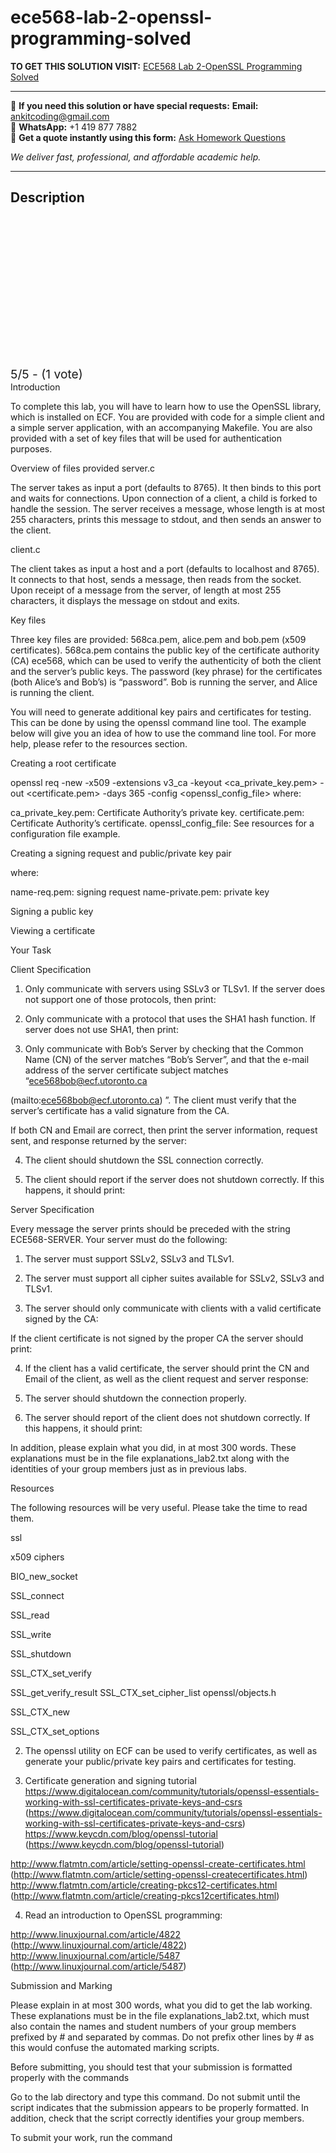 # ece568-lab-2-openssl-programming-solved
**TO GET THIS SOLUTION VISIT:** [ECE568 Lab 2-OpenSSL Programming Solved](https://www.ankitcodinghub.com/product/ece568-lab-2-openssl-programming-solved/)


---

📩 **If you need this solution or have special requests:** **Email:** ankitcoding@gmail.com  
📱 **WhatsApp:** +1 419 877 7882  
📄 **Get a quote instantly using this form:** [Ask Homework Questions](https://www.ankitcodinghub.com/services/ask-homework-questions/)

*We deliver fast, professional, and affordable academic help.*

---

<h2>Description</h2>



<div class="kk-star-ratings kksr-auto kksr-align-center kksr-valign-top" data-payload="{&quot;align&quot;:&quot;center&quot;,&quot;id&quot;:&quot;119950&quot;,&quot;slug&quot;:&quot;default&quot;,&quot;valign&quot;:&quot;top&quot;,&quot;ignore&quot;:&quot;&quot;,&quot;reference&quot;:&quot;auto&quot;,&quot;class&quot;:&quot;&quot;,&quot;count&quot;:&quot;1&quot;,&quot;legendonly&quot;:&quot;&quot;,&quot;readonly&quot;:&quot;&quot;,&quot;score&quot;:&quot;5&quot;,&quot;starsonly&quot;:&quot;&quot;,&quot;best&quot;:&quot;5&quot;,&quot;gap&quot;:&quot;4&quot;,&quot;greet&quot;:&quot;Rate this product&quot;,&quot;legend&quot;:&quot;5\/5 - (1 vote)&quot;,&quot;size&quot;:&quot;24&quot;,&quot;title&quot;:&quot;ECE568  Lab 2-OpenSSL Programming Solved&quot;,&quot;width&quot;:&quot;138&quot;,&quot;_legend&quot;:&quot;{score}\/{best} - ({count} {votes})&quot;,&quot;font_factor&quot;:&quot;1.25&quot;}">

<div class="kksr-stars">

<div class="kksr-stars-inactive">
            <div class="kksr-star" data-star="1" style="padding-right: 4px">


<div class="kksr-icon" style="width: 24px; height: 24px;"></div>
        </div>
            <div class="kksr-star" data-star="2" style="padding-right: 4px">


<div class="kksr-icon" style="width: 24px; height: 24px;"></div>
        </div>
            <div class="kksr-star" data-star="3" style="padding-right: 4px">


<div class="kksr-icon" style="width: 24px; height: 24px;"></div>
        </div>
            <div class="kksr-star" data-star="4" style="padding-right: 4px">


<div class="kksr-icon" style="width: 24px; height: 24px;"></div>
        </div>
            <div class="kksr-star" data-star="5" style="padding-right: 4px">


<div class="kksr-icon" style="width: 24px; height: 24px;"></div>
        </div>
    </div>

<div class="kksr-stars-active" style="width: 138px;">
            <div class="kksr-star" style="padding-right: 4px">


<div class="kksr-icon" style="width: 24px; height: 24px;"></div>
        </div>
            <div class="kksr-star" style="padding-right: 4px">


<div class="kksr-icon" style="width: 24px; height: 24px;"></div>
        </div>
            <div class="kksr-star" style="padding-right: 4px">


<div class="kksr-icon" style="width: 24px; height: 24px;"></div>
        </div>
            <div class="kksr-star" style="padding-right: 4px">


<div class="kksr-icon" style="width: 24px; height: 24px;"></div>
        </div>
            <div class="kksr-star" style="padding-right: 4px">


<div class="kksr-icon" style="width: 24px; height: 24px;"></div>
        </div>
    </div>
</div>


<div class="kksr-legend" style="font-size: 19.2px;">
            5/5 - (1 vote)    </div>
    </div>
Introduction

To complete this lab, you will have to learn how to use the OpenSSL library, which is installed on ECF. You are provided with code for a simple client and a simple server application, with an accompanying Makefile. You are also provided with a set of key files that will be used for authentication purposes.

Overview of files provided server.c

The server takes as input a port (defaults to 8765). It then binds to this port and waits for connections. Upon connection of a client, a child is forked to handle the session. The server receives a message, whose length is at most 255 characters, prints this message to stdout, and then sends an answer to the client.

client.c

The client takes as input a host and a port (defaults to localhost and 8765). It connects to that host, sends a message, then reads from the socket. Upon receipt of a message from the server, of length at most 255 characters, it displays the message on stdout and exits.

Key files

Three key files are provided: 568ca.pem, alice.pem and bob.pem (x509 certificates). 568ca.pem contains the public key of the certificate authority (CA) ece568, which can be used to verify the authenticity of both the client and the server’s public keys. The password (key phrase) for the certificates (both Alice’s and Bob’s) is “password”. Bob is running the server, and Alice is running the client.

You will need to generate additional key pairs and certificates for testing. This can be done by using the openssl command line tool. The example below will give you an idea of how to use the command line tool. For more help, please refer to the resources section.

Creating a root certificate

openssl req -new -x509 -extensions v3_ca -keyout &lt;ca_private_key.pem&gt; -out &lt;certificate.pem&gt; -days 365 -config &lt;openssl_config_file&gt; where:

ca_private_key.pem: Certificate Authority’s private key. certificate.pem: Certificate Authority’s certificate. openssl_config_file: See resources for a configuration file example.

Creating a signing request and public/private key pair

where:

name-req.pem: signing request name-private.pem: private key

Signing a public key

Viewing a certificate

Your Task

Client Specification

1. Only communicate with servers using SSLv3 or TLSv1. If the server does not support one of those protocols, then print:

2. Only communicate with a protocol that uses the SHA1 hash function. If server does not use SHA1, then print:

3. Only communicate with Bob’s Server by checking that the Common Name (CN) of the server matches “Bob’s Server”, and that the e-mail address of the server certificate subject matches “ece568bob@ecf.utoronto.ca

(mailto:ece568bob@ecf.utoronto.ca) ”. The client must verify that the server’s certificate has a valid signature from the CA.

If both CN and Email are correct, then print the server information, request sent, and response returned by the server:

4. The client should shutdown the SSL connection correctly.

5. The client should report if the server does not shutdown correctly. If this happens, it should print:

Server Specification

Every message the server prints should be preceded with the string ECE568-SERVER. Your server must do the following:

1. The server must support SSLv2, SSLv3 and TLSv1.

2. The server must support all cipher suites available for SSLv2, SSLv3 and TLSv1.

3. The server should only communicate with clients with a valid certificate signed by the CA:

If the client certificate is not signed by the proper CA the server should print:

4. If the client has a valid certificate, the server should print the CN and Email of the client, as well as the client request and server response:

5. The server should shutdown the connection properly.

6. The server should report of the client does not shutdown correctly. If this happens, it should print:

In addition, please explain what you did, in at most 300 words. These explanations must be in the file explanations_lab2.txt along with the identities of your group members just as in previous labs.

Resources

The following resources will be very useful. Please take the time to read them.

ssl

x509 ciphers

BIO_new_socket

SSL_connect

SSL_read

SSL_write

SSL_shutdown

SSL_CTX_set_verify

SSL_get_verify_result SSL_CTX_set_cipher_list openssl/objects.h

SSL_CTX_new

SSL_CTX_set_options

2. The openssl utility on ECF can be used to verify certificates, as well as generate your public/private key pairs and certificates for testing.

3. Certificate generation and signing tutorial https://www.digitalocean.com/community/tutorials/openssl-essentials-working-with-ssl-certificates-private-keys-and-csrs (https://www.digitalocean.com/community/tutorials/openssl-essentials-working-with-ssl-certificates-private-keys-and-csrs) https://www.keycdn.com/blog/openssl-tutorial (https://www.keycdn.com/blog/openssl-tutorial)

http://www.flatmtn.com/article/setting-openssl-create-certificates.html (http://www.flatmtn.com/article/setting-openssl-createcertificates.html) http://www.flatmtn.com/article/creating-pkcs12-certificates.html (http://www.flatmtn.com/article/creating-pkcs12certificates.html)

4. Read an introduction to OpenSSL programming:

http://www.linuxjournal.com/article/4822 (http://www.linuxjournal.com/article/4822) http://www.linuxjournal.com/article/5487 (http://www.linuxjournal.com/article/5487)

Submission and Marking

Please explain in at most 300 words, what you did to get the lab working. These explanations must be in the file explanations_lab2.txt, which must also contain the names and student numbers of your group members prefixed by # and separated by commas. Do not prefix other lines by # as this would confuse the automated marking scripts.

Before submitting, you should test that your submission is formatted properly with the commands

Go to the lab directory and type this command. Do not submit until the script indicates that the submission appears to be properly formatted. In addition, check that the script correctly identifies your group members.

To submit your work, run the command

